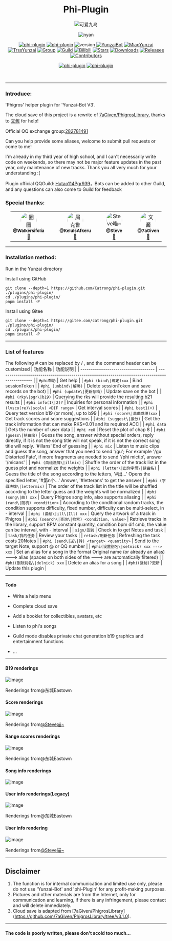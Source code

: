 <div align="center">

# Phi-Plugin

![可爱九鸟](https://github.com/Catrong/phi-plugin/assets/117198625/127121b5-8ddf-4d78-a5ec-10fd016681f3)

![nyan](https://count.getloli.com/get/@phi-plugin)

[![phi-plugin](https://img.shields.io/badge/GitHub_repository-phi--plugin-9cf?style=for-the-badge&logo=github)](https://github.com/Catrong/phi-plugin)
[![phi-plugin](https://img.shields.io/badge/GitHub_repository-phi--plugin-9cf?style=for-the-badge&logo=gitee)](https://gitee.com/catrong/phi-plugin)
![version](https://img.shields.io/badge/version-0.9.6-9cf?style=for-the-badge)
[![YunzaiBot](https://img.shields.io/badge/Yunzai-v3.0.0-9cf?style=for-the-badge&logo=dependabot)](https://gitee.com/yoimiya-kokomi/Yunzai-Bot)
[![MiaoYunzai](https://img.shields.io/badge/Miao--Yunzai-v3.0.0-9cf?style=for-the-badge&logo=dependabot)](https://gitee.com/yoimiya-kokomi/Miao-Yunzai)
[![TrssYunzai](https://img.shields.io/badge/TRSS--Yunzai-v3.0.0-9cf?style=for-the-badge&logo=dependabot)](https://gitee.com/yoimiya-kokomi/Miao-Yunzai)
[![Group](https://img.shields.io/badge/QQ_Group-282781491-9cf?style=for-the-badge&logo=tencent-qq)](http://qm.qq.com/cgi-bin/qm/qr?_wv=1027&k=4YLoHlaAb5aDhTy8bi0FAjbZcC8o5XfK&authKey=Oxw5Ss06W5X0UjRN2Ql6RK%2FApduLOgCSCZiBLRw9IWP3UqShLAWw%2BMPJuZTmotW3&noverify=0&group_code=282781491)
[![Guild](https://img.shields.io/badge/QQGuild-Hutao114Pgr939-9cf?style=for-the-badge&logo=GroupMe)](https://pd.qq.com/s/e3z86q6bw)
[![Bilibili](https://img.shields.io/badge/Bilibili-就是不会告诉你-ff69b4?style=for-the-badge&logo=bilibili)](https://space.bilibili.com/403342249)
[![Stars](https://img.shields.io/github/stars/Catrong/phi-plugin?style=for-the-badge&color=yellow&label=Stars)](../../stargazers)
[![Downloads](https://img.shields.io/github/downloads/Catrong/phi-plugin/total-9cf?style=for-the-badge&color=blue&label=Downloads)](../../archive/refs/heads/main.zip)
[![Releases](https://img.shields.io/github/v/release/Catrong/phi-plugin-9cf?style=for-the-badge&color=green&label=Releases)](../../releases/latest)
[![Contributors](https://img.shields.io/badge/Contributors-4-orange.svg?style=for-the-badge)](#Cntributors)

[![phi-plugin](https://img.shields.io/badge/语言-中文-FF0000?style=for-the-badge)](https://github.com/Catrong/phi-plugin/blob/main/README.md)
[![phi-plugin](https://img.shields.io/badge/Language-English-blue?style=for-the-badge)](https://github.com/Catrong/phi-plugin/blob/main/README.en.md)


  </div>
  
<br>


---
### Introduce:
'Phigros' helper plugin for 'Yunzai-Bot V3'.

The cloud save of this project is a rewrite of [7aGiven/PhigrosLibrary](https://github.com/7aGiven/PhigrosLibrary/tree/v3.1.0), thanks to [文酱](https://github.com/7aGiven) for help!

Official QQ exchange group:[282781491](http://qm.qq.com/cgi-bin/qm/qr?_wv=1027&k=4YLoHlaAb5aDhTy8bi0FAjbZcC8o5XfK&authKey=Oxw5Ss06W5X0UjRN2Ql6RK%2FApduLOgCSCZiBLRw9IWP3UqShLAWw%2BMPJuZTmotW3&noverify=0&group_code=282781491)

Can you help provide some aliases, welcome to submit pull requests or come to me!

I'm already in my third year of high school, and I can't necessarily write code on weekends, so there may not be major feature updates in the past year, only maintenance of new tracks. Thank you all very much for your understanding :(

Plugin official QQGuild: [Hutao114Pgr939](https://pd.qq.com/s/e3z86q6bw)，Bots can be added to other Guild, and any questions can also come to Guild for feedback

### Special thanks:
<table style="border-radius: 20px">
  <tbody style="border-radius: 20px">
    <tr>
      <td align="center" valign="top" width="10%"><a href="https://github.com/Walkersifolia"><img src="https://avatars.githubusercontent.com/u/129571444?v=4?s=100" style="border-radius: 50%" width="50px;" alt="圈圈"/><br /><sub><b>@Walkersifolia</b></sub></a><br /><a href="https://github.com/Catrong/phi-plugin/graphs/contributors/commits?author=Walkersifolia" title="Code">🌸</a></td>
<td align="center" valign="top" width="10%"><a href="https://github.com/KeluIsAfkeru"><img src="https://avatars.githubusercontent.com/u/107661829?v=4?s=100" style="border-radius: 50%" width="50px;" alt="屑克鲁"/><br /><sub><b>@KeluIsAfkeru</b></sub></a><br /><a href="https://github.com/Catrong/phi-plugin/graphs/contributors/commits?author=KeluIsAfkeru" title="Code">🌸</a></td>
<td align="center" valign="top" width="10%"><a href="https://github.com/112121212167987534524"><img src="https://avatars.githubusercontent.com/u/117198625?v=4?s=100" style="border-radius: 50%" width="50px;" alt="Steve喵~"/><br /><sub><b>@Steve</b></sub></a><br /><a href="https://github.com/Catrong/phi-plugin/graphs/contributors/commits?author=112121212167987534524" title="Code">🌸</a></td>
<td align="center" valign="top" width="10%"><a href="https://github.com/7aGiven"><img src="https://avatars.githubusercontent.com/u/77519196?v=4?s=100" style="border-radius: 50%" width="50px;" alt="文酱"/><br /><sub><b>@7aGiven</b></sub></a><br /><a href="https://github.com/Catrong/phi-plugin/graphs/contributors/commits?author=7aGiven" title="Code">🌸</a></td>
      </tr>
  </tbody>
</table>

---

### Installation method:
Run in the Yunzai directory

Install using GitHub

```
git clone --depth=1 https://github.com/Catrong/phi-plugin.git ./plugins/phi-plugin/
cd ./plugins/phi-plugin/
pnpm install -P
```

Install using Gitee

```
git clone --depth=1 https://gitee.com/catrong/phi-plugin.git ./plugins/phi-plugin/
cd ./plugins/phi-plugin/
pnpm install -P
```

---

### List of features
The following # can be replaced by / , and the command header can be customized
| 功能名称                             | 功能说明                                                                                       |
| ------------------------------------ | ---------------------------------------------------------------------------------------------- |
| `#phi帮助` | Get help |
| `#phi (bind\|绑定)xxx` | Bind sessionToken |
| `#phi (unbind\|解绑)` | Delete sessionToken and save records on the bot) |
| `#phi (update\|更新存档)` | Update save on the bot |
| `#phi (rks\|pgr\|b19)` | Querying the rks will provide the resulting b21 results |
| `#phi info(1\|2)?` | Inquiries for personal information |
| `#phi (lvsco(re)\|scolv) <DIF range>` | Get interval scores |
| `#phi best1(+)` | Query text version b19 (or more), up to b99 |
| `#phi (score\|单曲成绩)xxx` | Get track scores and score suggestions |
| `#phi (suggest\|推分)` | Get the track information that can make RKS+0.01 and its required ACC |
| `#phi data` | Gets the number of user data |
| `#phi re8` | Reset the plot of chap 8 |
| `#phi (guess\|猜曲绘)` | Guess the song, answer without special orders, reply directly, if it is not the song title will not speak, if it is not the correct song title will reply. '#illans' End of guessing |
| `#phi mic` | Listen to music clips and guess the song, answer that you need to send '/gu'<song>; For example '/gu Distorted Fate', if more fragments are needed to send '/phi mictip', answer '/micans' |
| `#phi (曲绘洗牌\|illmix)` | Shuffle the order of the track list in the guess plot and normalize the weights |
| `#phi (letter\|出你字母\|猜曲名)` | Guess the title of the song according to the letters, '#出...' Opens the specified letter, '#第n个...' Answer, '#letterans' to get the answer |
| `#phi (字母洗牌\|lettermix)` | The order of the track list in the title will be shuffled according to the letter guess and the weights will be normalized |
| `#phi (song\|曲) xxx` | Query Phigros song info, also supports aliasing |
| `#phi (rand\|随机) <condition>` | According to the conditional random tracks, the condition supports difficulty, fixed number, difficulty can be multi-select, in - interval |
| `#phi (曲绘\|ill\|Ill) xxx` | Query the artwork of a track in Phigros |
| `#phi (search\|查询\|检索) <condition, value>` | Retrieve tracks in the library, support BPM constant quantity, condition bpm dif cmb, the value can be interval, with - interval |
| `sign/签到` | Check in to get Notes and task |
| `task/我的任务` | Review your tasks |
| `retask/刷新任务` | Refreshing the task costs 20Notes |
| `#phi (send\|送\|转) <target> <quantity>` | Send to the target Note, support @ or QQ number |
| `#phi(设置别名\|setnick) xxx ---> xxx` | Set an alias for a song in the format Original name (or already an alias) ---> alias (spaces on both sides of the ---> are automatically filtered) |
| `#phi(删除别名\|delnick) xxx` | Delete an alias for a song |
| `#phi(强制)?更新` | Update this plugin |

---

#### Todo

* Write a help menu

* Complete cloud save

* Add a booklet for collectibles, avatars, etc

* Listen to phi's songs

* Guild mode disables private chat generation b19 graphics and entertainment functions

* …

---

#### B19 renderings
![image](https://github.com/Catrong/phi-plugin/assets/117198625/7c93bef3-d9f7-4494-84f9-dd15e507bd11)

Renderings from@东城Eastown
#### Score renderings
![image](https://github.com/Catrong/phi-plugin/assets/117198625/9047d514-fe53-4baa-a1c5-e115c3af2dd5)

Renderings from[@Steve喵~](https://github.com/112121212167987534524)
#### Range scores renderings
![image](https://github.com/Catrong/phi-plugin/assets/117198625/411dff8e-ec93-4ebe-80ff-510105fd3f65)

Renderings from@东城Eastown
#### Song info renderings
![image](https://github.com/Catrong/phi-plugin/assets/117198625/c6eb9694-8f72-4d3f-85d9-5120375b047b)

#### User info renderings(Legacy) 
![image](https://github.com/Catrong/phi-plugin/assets/117198625/9e536f1a-4cbe-41da-b2da-94d1bcd70488)

Renderings from@东城Eastown
#### User info rendering
![image](https://github.com/112121212167987534524/phi-plugin/assets/117198625/3a4e30b8-3a73-4873-8ac9-119de3f73e64)

Renderings from[@Steve喵~](https://github.com/112121212167987534524)

---

## Disclaimer

1. The function is for internal communication and limited use only, please do not use 'Yunzai-Bot' and 'phi-Plugin' for any profit-making purposes.
2. Pictures and other materials are from the Internet, only for communication and learning, if there is any infringement, please contact and will delete immediately.
3. Cloud save is adapted from [7aGiven/PhigrosLibrary] (https://github.com/7aGiven/PhigrosLibrary/tree/v3.1.0).

---

#### The code is poorly written, please don't scold too much…


